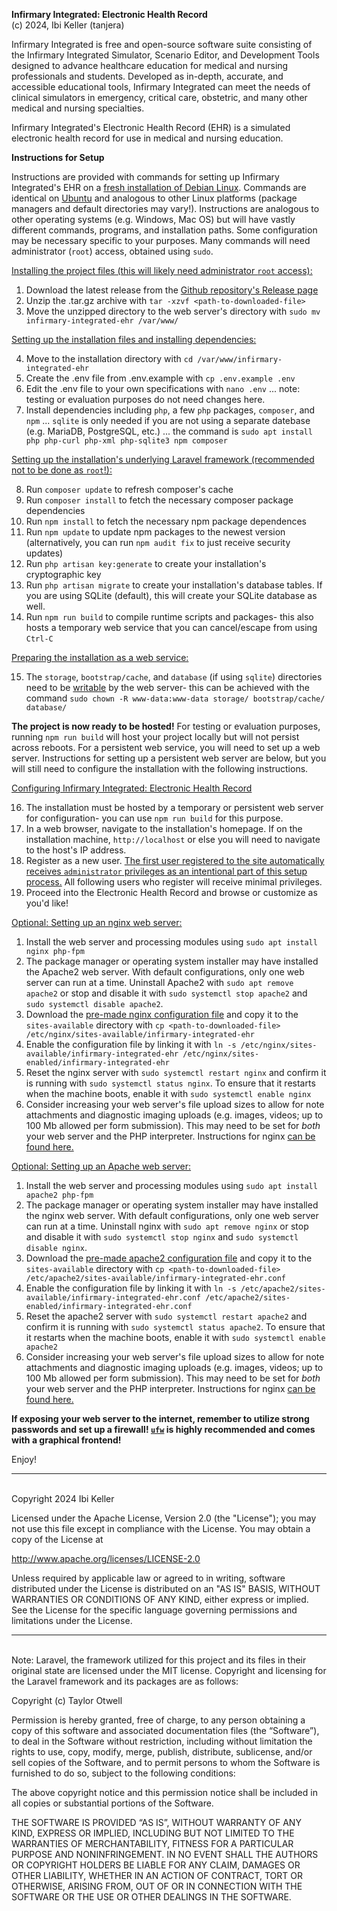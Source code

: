 **Infirmary Integrated: Electronic Health Record**
<br>
(c) 2024, Ibi Keller (tanjera)

Infirmary Integrated is free and open-source software suite consisting of the Infirmary Integrated Simulator, Scenario Editor, and Development Tools designed to advance healthcare education for medical and nursing professionals and students. Developed as in-depth, accurate, and accessible educational tools, Infirmary Integrated can meet the needs of clinical simulators in emergency, critical care, obstetric, and many other medical and nursing specialties.

Infirmary Integrated's Electronic Health Record (EHR) is a simulated electronic health record for use in medical and nursing education.

**Instructions for Setup**

Instructions are provided with commands for setting up Infirmary Integrated's EHR on a <u>fresh installation of [Debian](https://www.debian.org/) Linux</u>. Commands are identical on [Ubuntu](https://ubuntu.com/) and analogous to other Linux platforms (package managers and default directories may vary!). Instructions are analogous to other operating systems (e.g. Windows, Mac OS) but will have vastly different commands, programs, and installation paths. Some configuration may be necessary specific to your purposes. Many commands will need administrator (`root`) access, obtained using `sudo`.

<u>Installing the project files (this will likely need administrator `root` access):</u>

1. Download the latest release from the [Github repository's Release page](https://github.com/tanjera/infirmary-integrated-ehr/releases)
2. Unzip the .tar.gz archive with `tar -xzvf <path-to-downloaded-file>`
3. Move the unzipped directory to the web server's directory with `sudo mv infirmary-integrated-ehr /var/www/`

<u>Setting up the installation files and installing dependencies:</u>

4. Move to the installation directory with `cd /var/www/infirmary-integrated-ehr`
5. Create the .env file from .env.example with `cp .env.example .env`
6. Edit the .env file to your own specifications with `nano .env` ... note: testing or evaluation purposes do not need changes here.
7. Install dependencies including `php`, a few `php` packages, `composer`, and `npm` ... `sqlite` is only needed if you are not using a separate datebase (e.g. MariaDB, PostgreSQL, etc.) ... the command is `sudo apt install php php-curl php-xml php-sqlite3 npm composer`

<u>Setting up the installation's underlying Laravel framework (recommended <u>not</u> to be done as `root`!):</u>

8. Run `composer update` to refresh composer's cache
9. Run `composer install` to fetch the necessary composer package dependencies
10. Run `npm install` to fetch the necessary npm package dependences
11. Run `npm update` to update npm packages to the newest version (alternatively, you can run `npm audit fix` to just receive security updates)
12. Run `php artisan key:generate` to create your installation's cryptographic key
13. Run `php artisan migrate` to create your installation's database tables. If you are using SQLite (default), this will create your SQLite database as well.
14. Run `npm run build` to compile runtime scripts and packages- this also hosts a temporary web service that you can cancel/escape from using `Ctrl-C`

<u>Preparing the installation as a web service:</u>

15. The `storage`, `bootstrap/cache`, and `database` (if using `sqlite`) directories need to be <u>writable</u> by the web server- this can be achieved with the command `sudo chown -R www-data:www-data storage/ bootstrap/cache/ database/`

**The project is now ready to be hosted!** For testing or evaluation purposes, running `npm run build` will host your project locally but will not persist across reboots. For a persistent web service, you will need to set up a web server. Instructions for setting up a persistent web server are below, but you will still need to configure the installation with the following instructions.

<u>Configuring Infirmary Integrated: Electronic Health Record</u>

16. The installation must be hosted by a temporary or persistent web server for configuration- you can use `npm run build` for this purpose.
17. In a web browser, navigate to the installation's homepage. If on the installation machine, `http://localhost` or else you will need to navigate to the host's IP address.
18. Register as a new user. <u>The first user registered to the site automatically receives `administrator` privileges as an intentional part of this setup process.</u> All following users who register will receive minimal privileges.
19. Proceed into the Electronic Health Record and browse or customize as you'd like!

<u>Optional: Setting up an nginx web server:</u>

1. Install the web server and processing modules using `sudo apt install nginx php-fpm`
2. The package manager or operating system installer may have installed the Apache2 web server. With default configurations, only one web server can run at a time. Uninstall Apache2 with `sudo apt remove apache2` or stop and disable it with `sudo systemctl stop apache2` and `sudo systemctl disable apache2`.
3. Download the [pre-made nginx configuration file](https://github.com/tanjera/infirmary-integrated-ehr/blob/main/package/nginx/infirmary-integrated-ehr) and copy it to the `sites-available` directory with `cp <path-to-downloaded-file> /etc/nginx/sites-available/infirmary-integrated-ehr`
4. Enable the configuration file by linking it with `ln -s /etc/nginx/sites-available/infirmary-integrated-ehr /etc/nginx/sites-enabled/infirmary-integrated-ehr`
5. Reset the nginx server with `sudo systemctl restart nginx` and confirm it is running with `sudo systemctl status nginx`. To ensure that it restarts when the machine boots, enable it with `sudo systemctl enable nginx`
6. Consider increasing your web server's file upload sizes to allow for note attachments and diagnostic imaging uploads (e.g. images, videos; up to 100 Mb allowed per form submission). This may need to be set for *both* your web server and the PHP interpreter. Instructions for nginx [can be found here.](https://www.cyberciti.biz/faq/linux-unix-bsd-nginx-413-request-entity-too-large/)

<u>Optional: Setting up an Apache web server:</u>

1. Install the web server and processing modules using `sudo apt install apache2 php-fpm`
2. The package manager or operating system installer may have installed the nginx web server. With default configurations, only one web server can run at a time. Uninstall nginx with `sudo apt remove nginx` or stop and disable it with `sudo systemctl stop nginx` and `sudo systemctl disable nginx`.
3. Download the [pre-made apache2 configuration file](https://github.com/tanjera/infirmary-integrated-ehr/blob/main/package/apache2/infirmary-integrated-ehr.conf) and copy it to the `sites-available` directory with `cp <path-to-downloaded-file> /etc/apache2/sites-available/infirmary-integrated-ehr.conf`
4. Enable the configuration file by linking it with `ln -s /etc/apache2/sites-available/infirmary-integrated-ehr.conf /etc/apache2/sites-enabled/infirmary-integrated-ehr.conf`
5. Reset the apache2 server with `sudo systemctl restart apache2` and confirm it is running with `sudo systemctl status apache2`. To ensure that it restarts when the machine boots, enable it with `sudo systemctl enable apache2`
6. Consider increasing your web server's file upload sizes to allow for note attachments and diagnostic imaging uploads (e.g. images, videos; up to 100 Mb allowed per form submission). This may need to be set for *both* your web server and the PHP interpreter. Instructions for nginx [can be found here.](https://www.cyberciti.biz/faq/linux-unix-bsd-nginx-413-request-entity-too-large/)

**If exposing your web server to the internet, remember to utilize strong passwords and set up a firewall! [`ufw`](https://launchpad.net/ufw) is highly recommended and comes with a graphical frontend!**


Enjoy!
<br>
***
<br>
Copyright 2024 Ibi Keller

Licensed under the Apache License, Version 2.0 (the "License");
you may not use this file except in compliance with the License.
You may obtain a copy of the License at

  http://www.apache.org/licenses/LICENSE-2.0

Unless required by applicable law or agreed to in writing, software
distributed under the License is distributed on an "AS IS" BASIS,
WITHOUT WARRANTIES OR CONDITIONS OF ANY KIND, either express or implied.
See the License for the specific language governing permissions and
limitations under the License.
<br>
***
<br>
Note: Laravel, the framework utilized for this project and its files in their original state are licensed under the MIT license. Copyright and licensing for the Laravel framework and its packages are as follows:

Copyright (c) Taylor Otwell

Permission is hereby granted, free of charge, to any person obtaining a copy of this software and associated documentation files (the “Software”), to deal in the Software without restriction, including without limitation the rights to use, copy, modify, merge, publish, distribute, sublicense, and/or sell copies of the Software, and to permit persons to whom the Software is furnished to do so, subject to the following conditions:

The above copyright notice and this permission notice shall be included in all copies or substantial portions of the Software.

THE SOFTWARE IS PROVIDED “AS IS”, WITHOUT WARRANTY OF ANY KIND, EXPRESS OR IMPLIED, INCLUDING BUT NOT LIMITED TO THE WARRANTIES OF MERCHANTABILITY, FITNESS FOR A PARTICULAR PURPOSE AND NONINFRINGEMENT. IN NO EVENT SHALL THE AUTHORS OR COPYRIGHT HOLDERS BE LIABLE FOR ANY CLAIM, DAMAGES OR OTHER LIABILITY, WHETHER IN AN ACTION OF CONTRACT, TORT OR OTHERWISE, ARISING FROM, OUT OF OR IN CONNECTION WITH THE SOFTWARE OR THE USE OR OTHER DEALINGS IN THE SOFTWARE.

